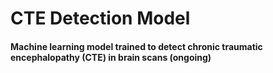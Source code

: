 # CTE Detection Model
#### Machine learning model trained to detect chronic traumatic encephalopathy (CTE) in brain scans (ongoing)

